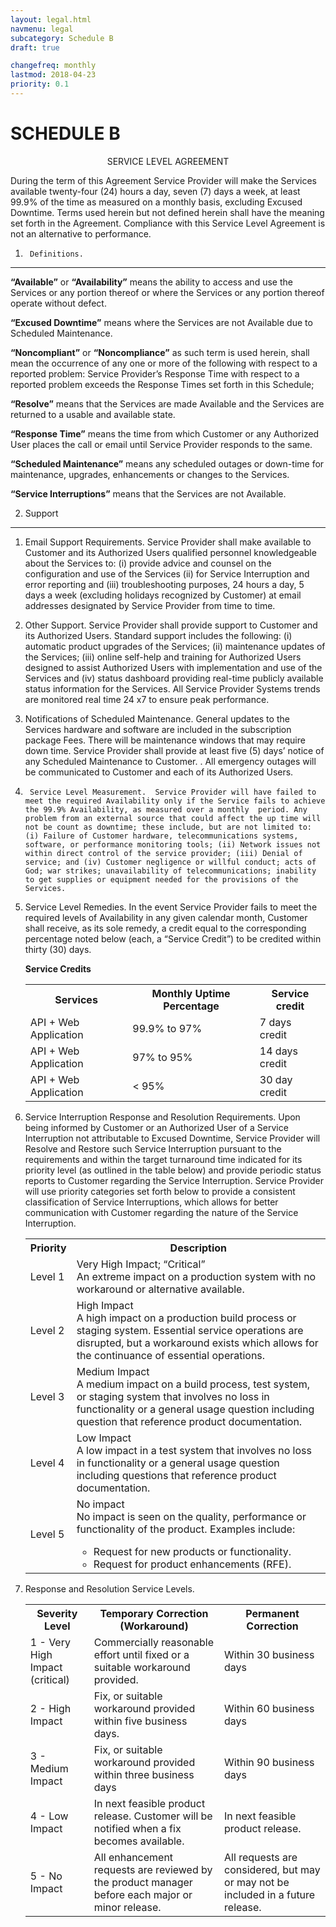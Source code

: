 ```yaml
---
layout: legal.html
navmenu: legal
subcategory: Schedule B
draft: true

changefreq: monthly
lastmod: 2018-04-23
priority: 0.1
---
```



SCHEDULE B 
============

<center>SERVICE LEVEL AGREEMENT</center>

During the term of this Agreement Service Provider will make the Services available twenty-four (24) hours a day, seven (7) days a week, at least 99.9% of the time as measured on a monthly basis, excluding Excused Downtime.  Terms used herein but not defined herein shall have the meaning set forth in the Agreement.  Compliance with this Service Level Agreement is not an alternative to performance.

1.  	Definitions.
----------------------

**“Available”** or **“Availability”** means the ability to access and use the Services or any portion thereof or where the Services or any portion thereof operate without defect.

**“Excused Downtime”** means where the Services are not Available due to Scheduled Maintenance.

**“Noncompliant”** or **“Noncompliance”** as such term is used herein, shall mean the occurrence of any one or more of the following with respect to a reported problem:  Service Provider’s Response Time with respect to a reported problem exceeds the Response Times set forth in this Schedule;

**“Resolve”** means that the Services are made Available and the Services are returned to a usable and available state.

**“Response Time”** means the time from which Customer or any Authorized User places the call or email until Service Provider responds to the same.

**“Scheduled Maintenance”** means any scheduled outages or down-time for maintenance, upgrades, enhancements or changes to the Services.

**“Service Interruptions”** means that the Services are not Available. 

2.	Support
-------------

1.	Email Support Requirements.  Service Provider shall make available to Customer and its Authorized Users qualified personnel knowledgeable about the Services to: (i) provide advice and counsel on the configuration and use of the Services (ii) for Service Interruption and error reporting and (iii) troubleshooting purposes, 24 hours a day, 5 days a week (excluding holidays recognized by Customer) at email addresses  designated by Service Provider from time to time.  

2.	Other Support.  Service Provider shall provide support to Customer and its Authorized Users.  Standard support includes the following: (i) automatic product upgrades of the Services; (ii) maintenance updates of the Services; (iii) online self-help and training for Authorized Users designed to assist Authorized Users with implementation and use of the Services and (iv) status dashboard providing real-time publicly available status information for the Services. All Service Provider Systems trends are monitored real time 24 x7 to ensure peak performance.

3.	Notifications of Scheduled Maintenance.   General updates to the Services hardware and software are included in the subscription package Fees. There will be maintenance windows that may require down time. Service Provider shall provide at least five (5) days’ notice of any Scheduled Maintenance to Customer.  .  All emergency outages will be communicated to Customer and each of its Authorized Users.  

4.  	Service Level Measurement.  Service Provider will have failed to meet the required Availability only if the Service fails to achieve the 99.9% Availability, as measured over a monthly  period. Any problem from an external source that could affect the up time will not be count as downtime; these include, but are not limited to: (i) Failure of Customer hardware, telecommunications systems, software, or performance monitoring tools; (ii) Network issues not within direct control of the service provider; (iii) Denial of service; and (iv) Customer negligence or willful conduct; acts of God; war strikes; unavailability of telecommunications; inability to get supplies or equipment needed for the provisions of the Services.

5.  Service Level Remedies.  In the event Service Provider fails to meet the required levels of Availability in any given calendar month, Customer shall receive, as its sole remedy, a credit equal to the corresponding percentage noted below (each, a “Service Credit”) to be credited within thirty (30) days.  

    **Service Credits**
    <table>
        <tr><th>Services</th><th>Monthly Uptime Percentage</th><th>Service credit</th></tr>
        <tr><td>API + Web Application</td><td>99.9% to 97%</td><td>7 days credit </td></tr>
        <tr><td>API + Web Application</td><td>97% to 95%</td><td>14 days credit</td></tr>
        <tr><td>API + Web Application</td><td>&lt; 95%</td><td>30 day credit </td></tr>
    </table>

6. 	Service Interruption Response and Resolution Requirements.  Upon being informed by Customer or an Authorized User of a Service Interruption not attributable to Excused Downtime, Service Provider will Resolve and Restore such Service Interruption pursuant to the requirements and within the target turnaround time indicated for its priority level (as outlined in the table below) and provide periodic status reports to Customer regarding the Service Interruption.  Service Provider will use priority categories set forth below to provide a consistent classification of Service Interruptions, which allows for better communication with Customer regarding the nature of the Service Interruption.

    <table class="dm-legal-table-long">
        <tr><th>Priority</th><th>Description</th>
        <tr><td>Level 1</td><td>
            Very High Impact; “Critical”<br/>
            An extreme impact on a production system with no workaround or alternative available.</td></tr>
        <tr><td>Level 2</td><td>High Impact<br/>
            A high impact on a production build process or staging system. Essential service operations are disrupted, but a workaround exists which allows for the continuance of essential operations. </td></tr>
        <tr><td>Level 3</td><td>Medium Impact<br/>
            A medium impact on a build process, test system, or staging system that involves no loss in functionality or a general usage question including question that reference product documentation.</td></tr>
        <tr><td>Level 4</td><td>Low Impact<br/>
            A low impact in a test system that involves no loss in functionality or a general usage question including questions that reference product documentation. </td></tr>
        <tr><td>Level 5</td><td>No impact<br/>
            No impact is seen on the quality, performance or functionality of the product. Examples include:
            <ul>
                <li>Request for new products or functionality. </li>
                <li>Request for product enhancements (RFE).</li>
            </ul></td></tr>
    </table>

7. Response and Resolution Service Levels.  

    <table class="dm-legal-table-long">
        <tr><th>Severity Level</th><th>Temporary Correction (Workaround)</th><th>Permanent Correction</th></tr>
        <tr>
            <td>1 - Very High Impact (critical)</td>
            <td>Commercially reasonable effort until fixed or a suitable workaround provided.</td>
            <td>Within 30 business days</td>
        </tr>
        <tr>
            <td>2 - High Impact</td>
            <td>Fix, or suitable workaround provided within five business days.</td>
            <td>Within 60 business days</td>
        </tr>
        <tr>
            <td>3 - Medium Impact</td>
            <td>Fix, or suitable workaround provided within three business days</td>
            <td>Within 90 business days</td>
        </tr>
        <tr>
            <td>4 - Low Impact</td>
            <td>In next feasible product release. Customer will be notified when a fix becomes available.</td>
            <td>In next feasible product release.</td>
        </tr>
        <tr>
            <td>5 - No Impact</td>
            <td>All enhancement requests are reviewed by the product manager before each major or minor release.</td>
            <td>All requests are considered, but may or may not be included in a future release.</td>
        </tr>
    </table>
